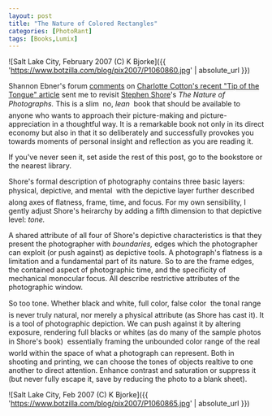 ```yaml
---
layout: post
title: "The Nature of Colored Rectangles"
categories: [PhotoRant]
tags: [Books,Lumix]
---
```



![Salt Lake City, February 2007 (C) K Bjorke]({{ 'https://www.botzilla.com/blog/pix2007/P1060860.jpg' | absolute_url }})


Shannon Ebner's forum <a href="http://www.tipofthetongue.org/discuss.html?id=5,149,234">comments</a> on <a href="https://www.botzilla.com/blog/archives/000580.html">Charlotte Cotton's recent "Tip of the Tongue" article</a> sent me to revisit <a href="http://www.blindspot.com/issue26/conversation26.html">Stephen Shore</a>'s <cite>The Nature of Photographs.</cite>  This is a slim &#151; no, <i>lean</i> &#151; book that should be available to anyone who wants to approach their picture-making and picture-appreciation in a thoughtful way. It is a remarkable book not only in its direct economy but also in that it so deliberately and successfully provokes you towards moments of personal insight and reflection as you are reading it.


<!--more-->
If you've never seen it, set aside the rest of this post, go to the bookstore or the nearest library.

Shore's formal description of photography contains three basic layers: physical, depictive, and mental &#151; with the depictive layer further described along axes of flatness, frame, time, and focus. For my own sensibility, I gently adjust Shore's heirarchy by adding a fifth dimension to that depictive level: <i>tone.</i>

A shared attribute of all four of Shore's depictive characteristics is that they present the photographer with <i>boundaries,</i> edges which the photographer can exploit (or push against) as depictive tools. A photograph's flatness is a limitation and a fundamental part of its nature. So to are the frame edges, the contained aspect of photographic time,  and the specificity of mechanical monocular focus. All describe restrictive attributes of the photographic window.

So too tone. Whether black and white, full color, false color &#151; the tonal range is never truly natural, nor merely a physical attribute (as Shore has cast it). It is a tool of photographic depiction. We can push against it by altering exposure, rendering full blacks or whites (as do many of the sample photos in Shore's book) &#151; essentially framing the unbounded color range of the real world within the space of what a photograph can represent. Both in shooting and printing, we can choose the tones of objects realtive to one another to direct attention. Enhance contrast and saturation or suppress it  (but never fully escape it, save by reducing the photo to a blank sheet).



![Salt Lake City, Feb 2007 (C) K Bjorke]({{ 'https://www.botzilla.com/blog/pix2007/P1060865.jpg' | absolute_url }})


